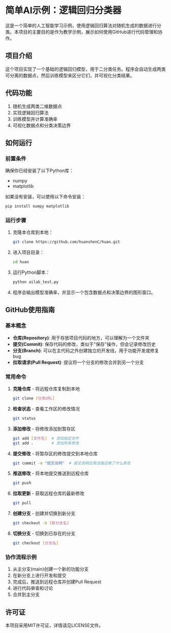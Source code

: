 # 简单AI示例：逻辑回归分类器

这是一个简单的人工智能学习示例，使用逻辑回归算法对随机生成的数据进行分类。本项目的主要目的是作为教学示例，展示如何使用GitHub进行代码管理和协作。

## 项目介绍

这个项目实现了一个基础的逻辑回归模型，用于二分类任务。程序会自动生成两类可分离的数据点，然后训练模型来区分它们，并可视化分类结果。


## 代码功能

1. 随机生成两类二维数据点
2. 实现逻辑回归算法
3. 训练模型并计算准确率
4. 可视化数据点和分类决策边界

## 如何运行

### 前置条件

确保你已经安装了以下Python库：
- numpy
- matplotlib

如果没有安装，可以使用以下命令安装：
```bash
pip install numpy matplotlib
```
### 运行步骤

1. 克隆本仓库到本地：
   ```bash
   git clone https://github.com/huanshenC/huan.git
   ```

2. 进入项目目录：
   ```bash
   cd huan
   ```

3. 运行Python脚本：
   ```bash
   python ailab_test.py
   ```

4. 程序会输出模型准确率，并显示一个包含数据点和决策边界的图形窗口。

## GitHub使用指南

### 基本概念

- **仓库(Repository)**: 用于存放项目代码的地方，可以理解为一个文件夹
- **提交(Commit)**: 保存代码的修改，类似于"保存"操作，但会记录修改历史
- **分支(Branch)**: 可以在主代码之外创建独立的开发线，用于功能开发或修复bug
- **拉取请求(Pull Request)**: 提议将一个分支的修改合并到另一个分支

### 常用命令

1. **克隆仓库** - 将远程仓库复制到本地
   ```bash
   git clone [仓库URL]
   ```

2. **检查状态** - 查看工作区的修改情况
   ```bash
   git status
   ```

3. **添加修改** - 将修改添加到暂存区
   ```bash
   git add [文件名]  # 添加指定文件
   git add .        # 添加所有修改
   ```

4. **提交修改** - 将暂存区的修改提交到本地仓库
   ```bash
   git commit -m "提交说明"  # 提交说明应简洁描述做了什么修改
   ```

5. **推送修改** - 将本地提交推送到远程仓库
   ```bash
   git push
   ```

6. **拉取更新** - 获取远程仓库的最新修改
   ```bash
   git pull
   ```

7. **创建分支** - 创建并切换到新分支
   ```bash
   git checkout -b [新分支名]
   ```

8. **切换分支** - 切换到已存在的分支
   ```bash
   git checkout [分支名]
   ```

### 协作流程示例

1. 从主分支(main)创建一个新的功能分支
2. 在新分支上进行开发和提交
3. 完成后，推送到远程仓库并创建Pull Request
4. 进行代码审查和讨论
5. 合并到主分支

## 许可证

本项目采用MIT许可证，详情请见LICENSE文件。
